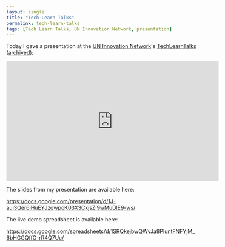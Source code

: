 ```yaml
---
layout: single
title: "Tech Learn Talks"
permalink: tech-learn-talks 
tags: [Tech Learn Talks, UN Innovation Network, presentation]
---
```


Today I gave a presentation at the [UN Innovation Network](https://www.uninnovation.network/)'s [TechLearnTalks](https://www.uninnovation.network/techlearntalks) ([archived](https://web.archive.org/web/20200610135556/https://www.uninnovation.network/techlearntalks)):

<iframe width="560" height="315" src="https://www.youtube.com/embed/u1iAFjnj8w4" frameborder="0" allow="accelerometer; autoplay; encrypted-media; gyroscope; picture-in-picture" allowfullscreen></iframe>

The slides from my presentation are available here:

<https://docs.google.com/presentation/d/1J-aui3Qer6iHuEYJzqwpoK03X3CxjsZl9wMuDlE9-ws/>

The live demo spreadsheet is available here:

<https://docs.google.com/spreadsheets/d/1SRQkejbwQWvJa8PIuntFNFYjM_6bHGGQffG-rR4Q7Uc/>

